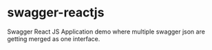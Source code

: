 # swagger-reactjs
Swagger React JS Application demo where multiple swagger json are getting merged as one interface.
